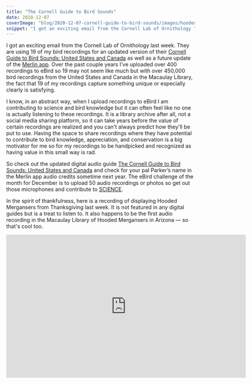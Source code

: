 ```yaml
---
title: "The Cornell Guide to Bird Sounds"
date: 2020-12-07
coverImage: "blog/2020-12-07-cornell-guide-to-bird-sounds/images/hoodedmegansers.JPG"
snippet: "I got an exciting email from the Cornell Lab of Ornithology last week"
---
```


I got an exciting email from the Cornell Lab of Ornithology last week. They are using 19 of my bird recordings for an updated version of their [Cornell Guide to Bird Sounds: United States and Canada](https://www.macaulaylibrary.org/product/the-cornell-guide-to-bird-sounds-us-and-canada/) as well as a future update of the [Merlin app](https://merlin.allaboutbirds.org/). Over the past couple years I’ve uploaded over 400 recordings to eBird so 19 may not seem like much but with over 450,000 bird recordings from the United States and Canada in the Macaulay Library, the fact that 19 of my recordings capture something unique or especially clearly is satisfying.

I know, in an abstract way, when I upload recordings to eBird I am contributing to science and bird knowledge but it can often feel like no one is actually listening to these recordings. It is a library archive after all, not a social media sharing platform, so it can take years before the value of certain recordings are realized and you can't always predict how they'll be put to use. Having the space to share recordings where they have potential to contribute to bird knowledge, appreciation, and conservation is a big motivator for me so for my recordings to be handpicked and recognized as having value in this small way is rad.

So check out the updated digital audio guide [The Cornell Guide to Bird Sounds: United States and Canada](https://www.macaulaylibrary.org/product/the-cornell-guide-to-bird-sounds-us-and-canada/) and check for your pal Parker’s name in the Merlin app audio credits sometime next year. The eBird challenge of the month for December is to upload 50 audio recordings or photos so get out those microphones and contribute to [SCIENCE](https://www.macaulaylibrary.org/2020/12/04/recordings-powering-new-research/).

In the spirit of thankfulness, here is a recording of displaying Hooded Mergansers from Thanksgiving last week. It is not featured in any digital guides but is a treat to listen to. It also happens to be the first audio recording in the Macaulay Library of Hooded Mergansers in Arizona — so that's cool too.

<div class="center">
    <iframe src="https://macaulaylibrary.org/asset/283192871/embed" height="383" width="640" frameborder="0" allowfullscreen></iframe>
</div>
